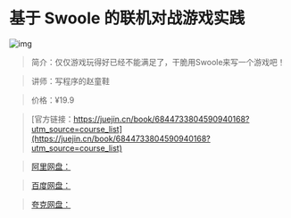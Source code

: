 # 基于 Swoole 的联机对战游戏实践

![img](../../assets/16b515f4a633aa47~tplv-t2oaga2asx-no-mark:280:280:200:280.png)

> 简介：仅仅游戏玩得好已经不能满足了，干脆用Swoole来写一个游戏吧！

> 讲师：写程序的赵童鞋

> 价格：¥19.9

> [官方链接：https://juejin.cn/book/6844733804590940168?utm_source=course_list](https://juejin.cn/book/6844733804590940168?utm_source=course_list)

> [阿里网盘：]()

> [百度网盘：]()

> [夸克网盘：]()
